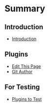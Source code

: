 # Summary

## Introduction
* [Introduction](README.md)

## Plugins
* [Edit This Page](edit-this-page.md)
* [Git Author](git-author.md)

## For Testing
* [Plugins to Test](plugins-to-test.md)

